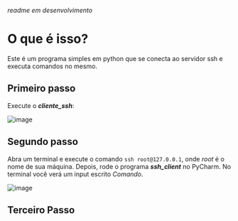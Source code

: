 _readme em desenvolvimento_
# O que é isso?
Este é um programa simples em python que se conecta ao servidor ssh e executa comandos no mesmo.

## Primeiro passo

Execute o ***cliente_ssh***:

 ![image](https://github.com/LeRodrigues2005/Cliente-SSH/assets/97632543/612f3451-1eda-4eb4-a3cf-67fa603ec8ca)

 ## Segundo passo
 Abra um terminal e execute o comando ` ssh root@127.0.0.1 `, onde _root_ é o nome de sua máquina.
 Depois, rode o programa ***ssh_client*** no PyCharm. No terminal você verá um input escrito _Comando_.

 ![image](https://github.com/LeRodrigues2005/Cliente-SSH/assets/97632543/defdab5e-0f60-4a77-b789-625a83514ff7)

 ## Terceiro Passo

 
